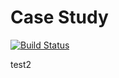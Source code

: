 # Case Study

[![Build Status](https://dev.azure.com/r0740461/CaseStudy/_apis/build/status/CaseStudy?branchName=main)](https://dev.azure.com/r0740461/CaseStudy/_build/latest?definitionId=2&branchName=main)

test2
